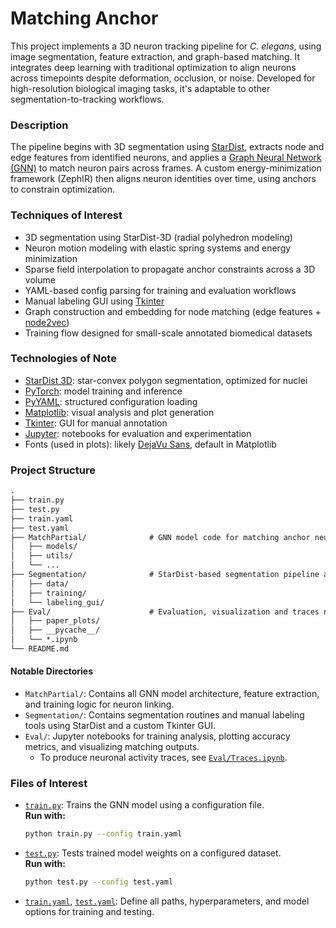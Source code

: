 # Matching Anchor

This project implements a 3D neuron tracking pipeline for *C. elegans*, using image segmentation, feature extraction, and graph-based matching. It integrates deep learning with traditional optimization to align neurons across timepoints despite deformation, occlusion, or noise. Developed for high-resolution biological imaging tasks, it's adaptable to other segmentation-to-tracking workflows.

### Description

The pipeline begins with 3D segmentation using [StarDist](https://github.com/stardist/stardist), extracts node and edge features from identified neurons, and applies a [Graph Neural Network (GNN)](https://distill.pub/2021/gnn-intro/) to match neuron pairs across frames. A custom energy-minimization framework (ZephIR) then aligns neuron identities over time, using anchors to constrain optimization.

### Techniques of Interest

- 3D segmentation using StarDist-3D (radial polyhedron modeling)
- Neuron motion modeling with elastic spring systems and energy minimization
- Sparse field interpolation to propagate anchor constraints across a 3D volume
- YAML-based config parsing for training and evaluation workflows
- Manual labeling GUI using [Tkinter](https://docs.python.org/3/library/tkinter.html)
- Graph construction and embedding for node matching (edge features + [node2vec](https://snap.stanford.edu/node2vec/))
- Training flow designed for small-scale annotated biomedical datasets

### Technologies of Note

- [StarDist 3D](https://github.com/stardist/stardist): star-convex polygon segmentation, optimized for nuclei
- [PyTorch](https://pytorch.org/): model training and inference
- [PyYAML](https://pyyaml.org/): structured configuration loading
- [Matplotlib](https://matplotlib.org/): visual analysis and plot generation
- [Tkinter](https://docs.python.org/3/library/tkinter.html): GUI for manual annotation
- [Jupyter](https://jupyter.org/): notebooks for evaluation and experimentation
- Fonts (used in plots): likely [DejaVu Sans](https://dejavu-fonts.github.io/), default in Matplotlib

### Project Structure

````markdown
.
├── train.py
├── test.py
├── train.yaml
├── test.yaml
├── MatchPartial/              # GNN model code for matching anchor neurons
│   ├── models/
│   ├── utils/
│   └── ...
├── Segmentation/              # StarDist-based segmentation pipeline and preprocessing
│   ├── data/
│   ├── training/
│   └── labeling_gui/
├── Eval/                      # Evaluation, visualization and traces notebooks
│   ├── paper_plots/
│   ├── __pycache__/
│   └── *.ipynb
└── README.md
````

#### Notable Directories

- `MatchPartial/`: Contains all GNN model architecture, feature extraction, and training logic for neuron linking.
- `Segmentation/`: Contains segmentation routines and manual labeling tools using StarDist and a custom Tkinter GUI.
- `Eval/`: Jupyter notebooks for training analysis, plotting accuracy metrics, and visualizing matching outputs.
  - To produce neuronal activity traces, see [`Eval/Traces.ipynb`](./Eval/Traces.ipynb).

### Files of Interest

- [`train.py`](./train.py): Trains the GNN model using a configuration file.  
  **Run with:**  
  ```bash
  python train.py --config train.yaml
  ```

- [`test.py`](./test.py): Tests trained model weights on a configured dataset.  
  **Run with:**  
  ```bash
  python test.py --config test.yaml
  ```

- [`train.yaml`](./train.yaml), [`test.yaml`](./test.yaml): Define all paths, hyperparameters, and model options for training and testing.
